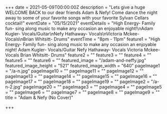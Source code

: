 +++
date = 2021-05-09T00:00:00Z
description = "Lets give a huge WELCOME BACK to our dear friends Adam & Nefy! Come dance the night away to some of your favorite songs with your favorite Sylvan Cellars cocktail!"
eventDate = "05/15/2021"
eventDetails = "High Energy- Family fun- sing along music to make any occasion an enjoyable night!\nAdam Kugler- Vocals/Guitar\nNefy Hathaway- Vocals\nVictoria Mckee- Vocals\nBrian Whitsitt- Drums"
eventTime = "8pm - 11pm"
feature1 = "High Energy- Family fun- sing along music to make any occasion an enjoyable night! Adam Kugler- Vocals/Guitar Nefy Hathaway- Vocals Victoria Mckee- Vocals Brian Whitsitt- Drums"
feature2 = ""
feature3 = ""
feature4 = ""
feature5 = ""
feature6 = ""
featured_image = "/adam-and-neffy.jpg"
featured_image_height = "521"
featured_image_width = "640"
pageImage1 = "/a-n.jpg"
pageImage10 = ""
pageImage11 = ""
pageImage12 = ""
pageImage13 = ""
pageImage14 = ""
pageImage15 = ""
pageImage16 = ""
pageImage17 = ""
pageImage18 = ""
pageImage19 = ""
pageImage2 = "/a-n-2.jpg"
pageImage20 = ""
pageImage3 = ""
pageImage4 = ""
pageImage5 = ""
pageImage6 = ""
pageImage7 = ""
pageImage8 = ""
pageImage9 = ""
title = "Adam & Nefy (No Cover)"

+++
